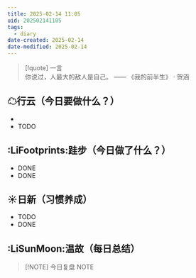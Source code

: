 ```yaml
---
title: 2025-02-14 11:05
uid: 202502141105
tags:
  - diary
date-created: 2025-02-14
date-modified: 2025-02-14
---
```



> [!quote] 一言<br/>
 你说过，人最大的敌人是自己。 —— 《我的前半生》 · 贺涵

## ☁行云（今日要做什么？）
- 
- TODO

## :LiFootprints:跬步（今日做了什么？）
- DONE
- DONE

## ☀日新（习惯养成）
- TODO
- DONE

## :LiSunMoon:温故（每日总结）
> [!NOTE] 今日复盘
> NOTE
